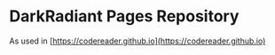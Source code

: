 # DarkRadiant Pages Repository
As used in [https://codereader.github.io](https://codereader.github.io)
